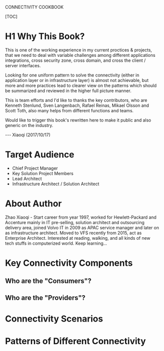 CONNECTIVITY COOKBOOK

[TOC]

# H1 Why This Book?

This is one of the working experience in my current proctices & projects, that we need to deal with variable challenges among different applications integrations, cross security zone, cross domain, and cross the client / server interfaces.

Looking for one uniform pattern to solve the connectivity (either in application layer or in infrastructure layer) is almost not achievable, but more and more practices lead to clearer view on the patterns which should be summarized and reviewed in the higher full picture manner.

This is team efforts and I'd like to thanks the key contributors, who are Kenneth Stenlund, Sven Langenbach, Rafael Reinas, Mikael Olsson and Scott Toth, also many helps from different functions and teams.

Would like to trigger this book's rewritten here to make it public and also generic on the industry.

--- Xiaoqi (2017/10/17)

# Target Audience

* Chief Project Manager
* Key Solution Project Members
* Lead Architect
* Infrastructure Architect / Solution Architect

# About Author

Zhao Xiaoqi -
Start career from year 1997, worked for Hewlett-Packard and Accenture mainly in IT pre-selling, solution architect and outsourcing delivery area, joined Volvo IT in 2009 as APAC service manager and later on as infrastructure architect.
Moved to VFS recently from 2015, act as Enterprise Architect.
Interested at reading, walking, and all kinds of new tech stuffs in computerized world. Keep learning… 

# Key Connectivity Components

## Who are the "Consumers"?

## Who are the "Providers"?

# Connectivity Scenarios

# Patterns of Different Connectivity


